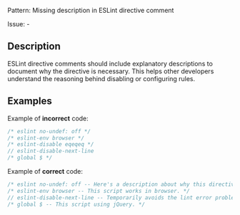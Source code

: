Pattern: Missing description in ESLint directive comment

Issue: -

## Description

ESLint directive comments should include explanatory descriptions to document why the directive is necessary. This helps other developers understand the reasoning behind disabling or configuring rules.

## Examples

Example of **incorrect** code:
```javascript
/* eslint no-undef: off */
/* eslint-env browser */
/* eslint-disable eqeqeq */
// eslint-disable-next-line
/* global $ */
```

Example of **correct** code:
```javascript
/* eslint no-undef: off -- Here's a description about why this directive-comment is necessary. */
/* eslint-env browser -- This script works in browser. */
// eslint-disable-next-line -- Temporarily avoids the lint error problem. See issue XXX.
/* global $ -- This script using jQuery. */
```